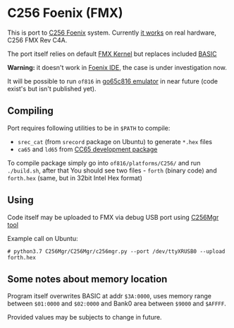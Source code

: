 # C256 Foenix (FMX)

This is port to [C256 Foenix](https://c256foenix.com/) system. Currently
[it works](https://www.youtube.com/watch?v=fsYlth-gQSA&feature=youtu.be)
on real hardware, C256 FMX Rev C4A.

The port itself relies on default [FMX Kernel](https://github.com/Trinity-11/Kernel_FMX/)
but replaces included [BASIC](https://github.com/pweingar/BASIC816)

**Warning:** it doesn't work in [Foenix IDE](https://github.com/Trinity-11/FoenixIDE), the
case is under investigation now. 

It will be possible to run `of816` in [go65c816 emulator](https://github.com/aniou/go65c816) 
in near future (code exist's but isn't published yet).

## Compiling

Port requires following utilities to be in `$PATH` to compile:

* `srec_cat` (from `srecord` package on Ubuntu) to generate `*.hex` files
* `ca65` and `ld65` from [CC65 development package](https://cc65.github.io/)

To compile package simply go into `of816/platforms/C256/` and run `./build.sh`,
after that You should see two files - `forth` (binary code) and `forth.hex` (same,
but in 32bit Intel Hex format)

## Using

Code itself may be uploaded to FMX via debug USB port using
[C256Mgr tool](https://github.com/pweingar/C256Mgr)

Example call on Ubuntu:
```code
# python3.7 C256Mgr/C256Mgr/c256mgr.py --port /dev/ttyXRUSB0 --upload forth.hex
```

## Some notes about memory location

Program itself overwrites BASIC at addr `$3A:0000`, uses memory range between
`$01:0000` and `$02:0000` and Bank0 area between `$9000` and `$AFFFF`.

Provided values may be subjects to change in future.
